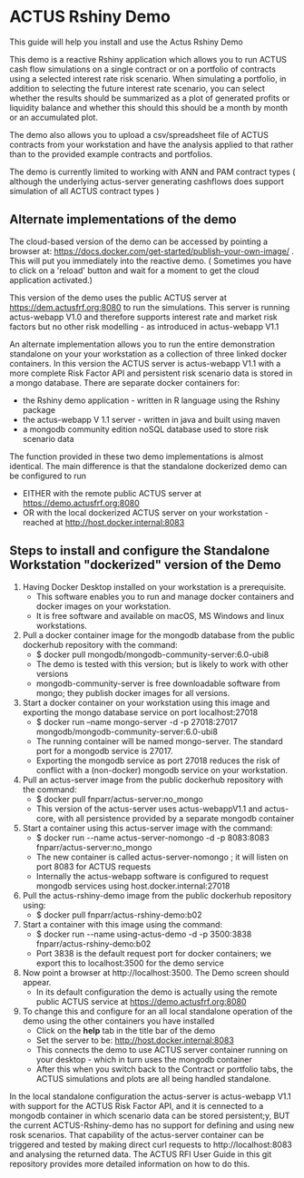 # ACTUS Rshiny Demo
This guide will help you install and use the Actus Rshiny Demo 

This demo is a reactive Rshiny application which allows you to run ACTUS cash flow simulations on 
a single contract or on a portfolio of contracts using a selected interest rate risk scenario. When 
simulating a portfolio, in addition to selecting the future interest rate scenario, you can select whether
the results should be summarized as a plot of generated profits or liquidity balance and whether this should 
this should be a month by month or an accumulated plot. 

The demo also allows you to upload a csv/spreadsheet file of ACTUS contracts from your workstation and have 
the analysis applied to that rather than to the provided example contracts and portfolios. 

The demo is currently limited to working with ANN and PAM contract types ( although the underlying actus-server 
generating cashflows does support simulation of all ACTUS contract types ) 

## Alternate implementations of the demo
The cloud-based version of the demo can be accessed by pointing a browser at:
https://docs.docker.com/get-started/publish-your-own-image/ .
This will put you immediately into the reactive demo. ( Sometimes you have to click on a 'reload' button and
wait for a moment to get the cloud application activated.) 

This version of the demo uses the public ACTUS server at https://dem.actusfrf.org:8080 to run the simulations.
This server is running actus-webapp V1.0 and therefore supports interest rate and market risk factors but no 
other risk modelling - as introduced in actus-webapp V1.1

An alternate implementation allows you to run the entire demonstration standalone on your your workstation as 
a collection of three linked docker containers. In this version the ACTUS server is actus-webapp V1.1 with a more 
complete Risk Factor API and persistent risk scenario data is stored in a mongo database. There are separate 
docker containers for:
* the Rshiny demo application  - written in R language using the Rshiny package
* the actus-webapp V 1.1 server - written in java and built using maven
* a mongodb community edition noSQL database used to store risk scenario data

The function provided in these two demo implementations is almost identical. The main difference is that the
standalone dockerized demo can be configured to run 
* EITHER with the remote public ACTUS server at https://demo.actusfrf.org:8080
* OR     with the local dockerized ACTUS server on your workstation - reached at http://host.docker.internal:8083

## Steps to install and configure the Standalone Workstation "dockerized" version of the Demo
1. Having Docker Desktop installed on your workstation is a prerequisite.
   *  This software enables you to run and manage docker containers and docker images on your workstation.
   *  It is free software and available on macOS, MS Windows and linux workstations.
1. Pull a docker container image for the mongodb database from the public dockerhub repository with the command: 
   *  $ docker pull mongodb/mongodb-community-server:6.0-ubi8
   *  The demo is tested with this version; but is likely to work with other versions
   *  mongodb-community-server is free downloadable software from mongo; they publish docker images for all versions.  
1. Start a docker container on your workstation using this image and exporting the mongo database service on port localhost:27018
   *  $ docker run –name mongo-server -d -p 27018:27017 mongodb/mongodb-community-server:6.0-ubi8
   *  The running container will be named mongo-server. The standard port for a mongodb service is 27017.
   *  Exporting the mongodb service as port 27018 reduces the risk of conflict with a (non-docker) mongodb service on your workstation.
1. Pull an actus-server image from the public dockerhub repository with the command:
   *  $ docker pull  fnparr/actus-server:no_mongo
   *  This version of the actus-server uses actus-webappV1.1 and actus-core, with all persistence provided by a separate mongodb container
1. Start a container using this actus-server image with the command:
   *  $ docker run --name actus-server-nomongo -d -p 8083:8083 fnparr/actus-server:no_mongo
   *  The new container is called actus-server-nomongo ; it will listen on port 8083 for ACTUS requests
   *  Internally the actus-webapp software is configured to request mongodb services using  host.docker.internal:27018
1. Pull the actus-rshiny-demo image from the public dockerhub repository using:  
   *  $ docker pull fnparr/actus-rshiny-demo:b02
1. Start a container with this image using the command:  
   *  $ docker run --name using-actus-demo -d -p 3500:3838 fnparr/actus-rshiny-demo:b02
   *  Port 3838 is the default request port for docker containers; we export this to localhost:3500 for the demo service
1. Now point a browser at http://localhost:3500. The Demo screen should appear.
   *  In its default configuration the demo is actually using the remote public ACTUS service at https://demo.actusfrf.org:8080
1. To change this and configure for an all local standalone operation of the demo using the other containers you have installed
   *  Click on the **help** tab in the title bar of the demo
   *  Set the server to be:  http://host.docker.internal:8083 
   *  This connects the demo to use ACTUS server container running on your desktop - which in turn uses the mongodb container
   *  After this when you switch back to the Contract or portfolio tabs, the ACTUS simulations and plots are all being handled standalone.  
       
In the local standalone configuration the actus-server is actus-webapp V1.1 with support for the ACTUS Risk Factor API, and it is cennected to 
a mongodb container in which scenario data can be stored persistent;y, BUT the current ACTUS-Rshiny-demo has no support for defining and using 
new rosk scenarios. That capability of the actus-server container can be triggered and tested by making direct curl requests to http://localhost:8083 and 
analysing the returned data. The ACTUS RFI User Guide in this git repository provides more detailed information on how to do this. 
